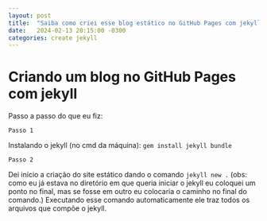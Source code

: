 ```yaml
---
layout: post
title:  "Saiba como criei esse blog estático no GitHub Pages com jekyll"
date:   2024-02-13 20:15:00 -0300
categories: create jekyll 
---
```

# Criando um blog no GitHub Pages com jekyll

Passo a passo do que eu fiz:

`Passo 1`

Instalando o jekyll (no cmd da máquina): `gem install jekyll bundle`

`Passo 2`

Dei início a criação do site estático dando o comando `jekyll new .` (obs: como eu já estava no diretório em que queria iniciar o jekyll eu coloquei um ponto no final, mas se fosse em outro eu colocaria o caminho no final do comando.) Executando esse comando automaticamente ele traz todos os arquivos que compõe o jekyll.